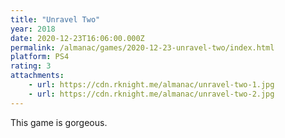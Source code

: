 ```yaml
---
title: "Unravel Two"
year: 2018
date: 2020-12-23T16:06:00.000Z
permalink: /almanac/games/2020-12-23-unravel-two/index.html
platform: PS4
rating: 3
attachments: 
    - url: https://cdn.rknight.me/almanac/unravel-two-1.jpg
    - url: https://cdn.rknight.me/almanac/unravel-two-2.jpg
---
```


This game is gorgeous. 
